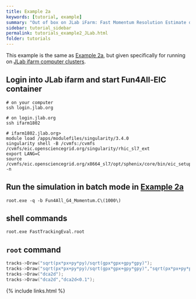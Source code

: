 ```yaml
---
title: Example 2a
keywords: [tutorial, example]
summary: "Out of box on JLab iFarm: Fast Momentum Resolution Estimate during Design Stage"
sidebar: tutorial_sidebar
permalink: tutorials_example2_JLab.html
folder: tutorials
---
```


This example is the same as [Example 2a](/tutorials_example2a.html), 
but given specifically for running on [JLab ifarm computer clusters](https://scicomp.jlab.org/). 

## Login into JLab ifarm and start Fun4All-EIC container

```
# on your computer
ssh login.jlab.org

# on login.jlab.org
ssh ifarm1802

# ifarm1802.jlab.org> 
module load /apps/modulefiles/singularity/3.4.0
singularity shell -B /cvmfs:/cvmfs /cvmfs/eic.opensciencegrid.org/singularity/rhic_sl7_ext
export LANG=C
source /cvmfs/eic.opensciencegrid.org/x8664_sl7/opt/sphenix/core/bin/eic_setup.sh -n
```

## Run the simulation in batch mode in [Example 2a](/tutorials_example2a.html)

```
root.exe -q -b Fun4All_G4_Momentum.C\(1000\)
```

## shell commands

```
root.exe FastTrackingEval.root
```

## `root` command

```cpp
tracks->Draw("sqrt(px*px+py*py)/sqrt(gpx*gpx+gpy*gpy)");
tracks->Draw("sqrt(px*px+py*py)/sqrt(gpx*gpx+gpy*gpy)","sqrt(px*px+py*py)/sqrt(gpx*gpx+gpy*gpy)>0.8");
tracks->Draw("dca2d");
tracks->Draw("dca2d","dca2d<0.1");
```

{% include links.html %}
